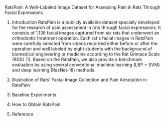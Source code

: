 RatsPain: A Well-Labeled Image Dataset for Assessing Pain in Rats Through Facial Expressions

1. Introduction
RatsPain is a publicly available dataset specially developed for the research of pain assessment in rats through facial expressions. It consists of 1,138 facial images captured from six rats that underwent an orthodontic treatment operation. Each rat's facial images in RatsPain were carefully selected from videos recorded either before or after the operation and well labeled by eight students with the background of biomedical engineering or medicine according to the Rat Grimace Scale (RGS) [1]. Based on the RatsPain, we also provide a benchmark evaluation by using several conventional machine learning (LBP + SVM) and deep learning (ResNet-18) methods.

2. Illustration of Rats' Facial Image Collection and Pain Annotation in RatsPain


3. Baseline Experiments


5. How to Obtain RatsPain


7. Reference
